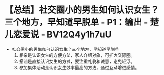 # 【总结】社交圈小的男生如何认识女生？三个地方，早知道早脱单 - P1：输出 - 楚儿恋爱说 - BV12Q4y1h7uU

-   社交圈小的男生如何认识女生？三个地方，早知道早脱单
    1.  相亲是认识女生的方便方法，家人介绍对象，可扩大交际圈。
    2.  搭讪是直接认识女生的方式，要注重礼貌和诚意，避免轻浮。
    3.  参加集体活动是认识女生效率最高的方法，通过互动增进感情。